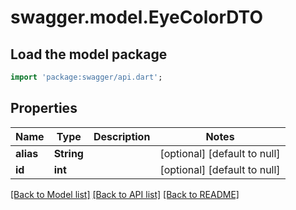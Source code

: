 # swagger.model.EyeColorDTO

## Load the model package
```dart
import 'package:swagger/api.dart';
```

## Properties
Name | Type | Description | Notes
------------ | ------------- | ------------- | -------------
**alias** | **String** |  | [optional] [default to null]
**id** | **int** |  | [optional] [default to null]

[[Back to Model list]](../README.md#documentation-for-models) [[Back to API list]](../README.md#documentation-for-api-endpoints) [[Back to README]](../README.md)


